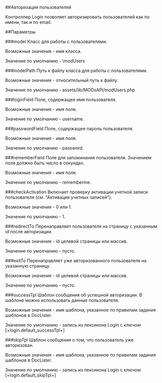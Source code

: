 ##Авторизация пользователей

Контроллер Login позволяет авторизировать пользователей как по имени, так и по email.

##Параметры

###model
Класс для работы с пользователями.

Возможные значения - имя класса.

Значение по умолчанию - \modUsers

###modelPath
Путь к файлу класса для работы с пользователями.

Возможные значения - относительный путь к файлу.

Значение по умолчанию - assets/lib/MODxAPI/modUsers.php

###loginField
Поле, содержащее имя пользователя.

Возможные значения - имя поля.

Значение по умолчанию - username.

###passwordField
Поле, содержащее пароль пользователя.

Возможные значения - имя поля.

Значение по умолчанию - password.

###rememberField
Поле для запоминания пользователя. Значением поля должно быть число в секундах.

Возможные значения - имя поля.

Значение по умолчанию - rememberme.

###checkActivation
Включает проверку активации учетной записи пользователя (см. "Активация учетных записей"). 

Возможные значения - 0 или 1.

Значение по умолчанию - 1.

###redirectTo
Перенаправляет пользователя на страницу c указанным id после авторизации.

Возможные значения - id целевой страницы или массив.

Значение по умолчанию - пусто.

###exitTo
Перенаправляет уже авторизованного пользователя на указанную страницу.

Возможные значения - id целевой страницы или массив.

Значение по умолчанию - пусто.

###successTpl
Шаблон сообщения об успешной авторизации. В шаблоне можно использовать данные пользователя.

Возможные значения - имя шаблона, указанное по правилам задания шаблонов в DocLister.

Значение по умолчанию - запись из лексикона Login с ключом [+login.default_successTpl+]

###skipTpl
Шаблон сообщения о том, что пользователь уже авторизован.

Возможные значения - имя шаблона, указанное по правилам задания шаблонов в DocLister.

Значение по умолчанию - запись из лексикона Login с ключом [+login.default_skipTpl+]
